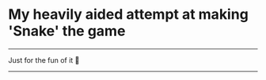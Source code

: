 # My heavily aided attempt at making 'Snake' the game
_____________________________________________________
Just for the fun of it :snake:
_____________________________________________________
